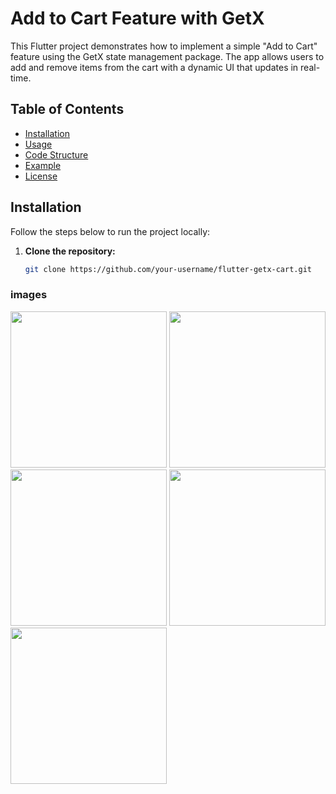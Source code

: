 # Add to Cart Feature with GetX

This Flutter project demonstrates how to implement a simple "Add to Cart" feature using the GetX state management package. The app allows users to add and remove items from the cart with a dynamic UI that updates in real-time.

## Table of Contents
- [Installation](#installation)
- [Usage](#usage)
- [Code Structure](#code-structure)
- [Example](#example)
- [License](#license)

## Installation

Follow the steps below to run the project locally:

1. **Clone the repository:**

   ```bash
   git clone https://github.com/your-username/flutter-getx-cart.git
 ### images 


<img src="https://github.com/user-attachments/assets/e93d2a54-bf0f-4bfa-8907-d8b19025e8e2" width="250px">

<img src="https://github.com/user-attachments/assets/aa54bf77-cf6e-451f-ac77-a2fabc2ce0c9" width="250px">


<img src="https://github.com/user-attachments/assets/eeeba8b3-6dc2-4293-806b-5f9941e2111a" width="250px">

<img src="https://github.com/user-attachments/assets/0da98e1b-7694-4389-9e45-43270527ef52" width="250px">

<img src="https://github.com/user-attachments/assets/9cd65291-a20f-4fa0-b6ef-92b7b26d0bc5" width="250px">
